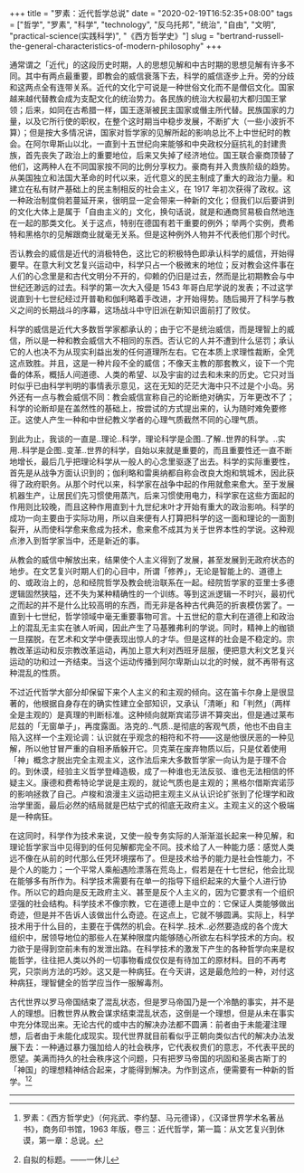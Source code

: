 +++
title = "罗素：近代哲学总说"
date = "2020-02-19T16:52:35+08:00"
tags = ["哲学", "罗素", "科学", "technology", "反乌托邦", "统治", "自由", "文明", "practical-science(实践科学)", "《西方哲学史》"]
slug = "bertrand-russell-the-general-characteristics-of-modern-philosophy"
+++

通常谓之「近代」的这段历史时期，人的思想见解和中古时期的思想见解有许多不同。其中有两点最重要，即教会的威信衰落下去，科学的威信逐步上升。旁的分歧和这两点全有连带关系。近代的文化宁可说是一种世俗文化而不是僧侣文化。国家越来越代替教会成为支配文化的统治势力。各民族的统治大权最初大都归国王掌领；后来，如同在古希腊一样，国王逐渐被民主国家或僭主所代替。民族国家的力量，以及它所行使的职权，在整个这时期当中稳步发展，不断扩大（一些小波折不算）；但是按大多情况讲，国家对哲学家的见解所起的影响总比不上中世纪时的教会。在阿尔卑斯山以北，一直到十五世纪向来能够和中央政权分庭抗礼的封建贵族，首先丧失了政治上的重要地位，后来又失掉了经济地位。国王联合豪商顶替了他们，这两种人在不同国家按不同的比例分享权力。豪商有并入贵族阶级的趋势。从美国独立和法国大革命的时代以来，近代意义的民主制成了重大的政治力量。和建立在私有财产基础上的民主制相反的社会主义，在 1917 年初次获得了政权。这一种政治制度倘若蔓延开来，很明显一定会带来一种新的文化；但我们以后要讲到的文化大体上是属于「自由主义的」文化，换句话说，就是和通商贸易极自然地连在一起的那类文化。关于这点，特别在德国有若干重要的例外；举两个实例，费希特和黑格尔的见解跟商业就毫无关系。但是这种例外人物并不代表他们那个时代。

否认教会的威信是近代的消极特色，这比它的积极特色即承认科学的威信，开始得要早。在意大利文艺复兴运动中，科学只占一个极微末的地位；反对教会这件事在人们的心念里是和古代文明分不开的，仰赖的仍旧是过去，然而是比初期教会与中世纪还渺远的过去。科学的第一次大入侵是 1543 年哥白尼学说的发表；不过这学说直到十七世纪经过开普勒和伽利略着手改进，才开始得势。随后揭开了科学与教义之间的长期战斗的序幕，这场战斗中守旧派在新知识面前打了败仗。

科学的威信是近代大多数哲学家都承认的；由于它不是统治威信，而是理智上的威信，所以是一种和教会威信大不相同的东西。否认它的人并不遭到什么惩罚；承认它的人也决不为从现实利益出发的任何道理所左右。它在本质上求理性裁断，全凭这点致胜。并且，这是一种片段不全的威信；不像天主教的那套教义，设下一个完备的体系，概括人间道德、人类的希望、以及宇宙的过去和未来的历史。它只对当时似乎已由科学判明的事情表示意见，这在无知的茫茫大海中只不过是个小岛。另外还有一点与教会威信不同：教会威信宣称自己的论断绝对确实，万年更改不了；科学的论断却是在盖然性的基础上，按尝试的方式提出来的，认为随时难免要修正。这使人产生一种和中世纪教义学者的心理气质截然不同的心理气质。

到此为止，我谈的一直是..理论..科学，理论科学是企图..了解..世界的科学。..实用..科学是企图..变革..世界的科学，自始以来就是重要的，而且重要性还一直不断地增长，最后几乎把理论科学从一般人的心念里驱逐了出去。科学的实际重要性，首先是从战争方面认识到的；伽利略和雷奥纳都自称会改良大炮和筑城术，因此获得了政府职务。从那个时代以来，科学家在战争中起的作用就愈来愈大。至于发展机器生产，让居民们先习惯使用蒸汽，后来习惯使用电力，科学家在这些方面起的作用则比较晚，而且这种作用直到十九世纪末叶才开始有重大的政治影响。科学的成功一向主要由于实际功用，所以自来便有人打算把科学的这一面和理论的一面割裂开，从而使科学愈来愈成为技术，愈来愈不成其为关于世界本性的学说。这种观点渗入到哲学家当中，还是新近的事。

从教会的威信中解放出来，结果使个人主义得到了发展，甚至发展到无政府状态的地步。在文艺复兴时期人们的心目中，所谓「修养」，无论是智能上的、道德上的、或政治上的，总和经院哲学及教会统治联系在一起。经院哲学家的亚里士多德逻辑固然狭隘，还不失为某种精确性的一个训练。等到这派逻辑一不时兴，最初代之而起的并不是什么比较高明的东西，而无非是各种古代典范的折衷模仿罢了。一直到十七世纪，哲学领域中毫无重要事物可言。十五世纪的意大利在道德上和政治上的混乱无主实在骇人听闻，因此产生了马基雅弗利的学说。同时，精神上的枷锁一旦摆脱，在艺术和文学中便表现出惊人的才华。但是这样的社会是不稳定的。宗教改革运动和反宗教改革运动，再加上意大利对西班牙屈服，便把意大利文艺复兴运动的功和过一齐结束。当这个运动传播到阿尔卑斯山以北的时候，就不再带有这种混乱的性质。

不过近代哲学大部分却保留下来个人主义的和主观的倾向。这在笛卡尔身上是很显著的，他根据自身存在的确实性建立全部知识，又承认「清晰」和「判然」（两样全是主观的）是真理的判断标准。这种倾向就斯宾诺莎讲不算突出，但是通过莱布尼兹的「无窗单子」，再度露面。洛克的..气质..是彻底的客观气质，他也不由自主陷入这样一个主观论调：认识就在乎观念的相符和不符——这是他很厌恶的一种见解，所以他甘冒严重的自相矛盾躲开它。贝克莱在废弃物质以后，只是仗着使用「神」概念才脱出完全主观主义，这作法后来大多数哲学家一向认为是于理不合的。到休谟，经验主义哲学登峰造极，成了一种谁也无法反驳、谁也无法相信的怀疑主义。康德和费希特论学说是主观的，就论气质也是主观的；黑格尔借斯宾诺莎的影响拯救了自己。卢梭和浪漫主义运动把主观主义从认识论扩张到了伦理学和政治学里面，最后必然的结局就是巴枯宁式的彻底无政府主义。主观主义的这个极端是一种病狂。

在这同时，科学作为技术来说，又使一般专务实际的人渐渐滋长起来一种见解，和理论哲学家当中见得到的任何见解都完全不同。技术给了人一种能力感：感觉人类远不像在从前的时代那么任凭环境摆布了。但是技术给予的能力是社会性能力，不是个人的能力；一个平常人乘船遇险漂落在荒岛上，假若是在十七世纪，他会比现在能够多有所作为。科学技术需要有在单一的指导下组织起来的大量个人进行协作。所以它的趋向是反无政府主义、甚至是反个人主义的，因为它要求有一个组织坚强的社会结构。科学技术不像宗教，它在道德上是中立的：它保证人类能够做出奇迹，但是并不告诉人该做出什么奇迹。在这点上，它就不够圆满。实际上，科学技术用于什么目的，主要在于偶然的机会。在科学..技术..必然要造成的各个庞大组织中，居领导地位的那些人在某种限度内能够随心所欲左右科学技术的方向。权力欲于是得到空前未有的发泄出路。在科学技术的激发下产生的各种哲学向来是权能哲学，往往把人类以外的一切事物看成仅仅是有待加工的原材料。目的不再考究，只崇尚方法的巧妙。这又是一种病狂。在今天讲，这是最危险的一种，对付这种病狂，理智健全的哲学应当作一服解毒剂。

古代世界以罗马帝国结束了混乱状态，但是罗马帝国乃是一个冷酷的事实，并不是人的理想。旧教世界从教会谋求结束混乱状态，这倒是一个理想，但是从未在事实中充分体现出来。无论古代的或中古的解决办法都不圆满：前者由于未能灌注理想，后者由于未能化成现实。现代世界就目前看似乎正朝向类似古代的解决办法发展下去：一种通过暴力强加给人的社会秩序，它代表权贵们的意志，不代表平民的愿望。美满而持久的社会秩序这个问题，只有把罗马帝国的巩固和圣奥古斯丁的「神国」的理想精神结合起来，才能得到解决。为作到这点，便需要有一种新的哲学。[^1][^2]

---

[^1]: 罗素：《西方哲学史》（何兆武、李约瑟、马元德译），《汉译世界学术名著丛书》，商务印书馆，1963 年版，卷三：近代哲学，第一篇：从文艺复兴到休谟，第一章：总说。
[^2]: 自拟的标题。——一休儿
